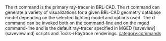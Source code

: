 The rt command is the primary ray-tracer in BRL-CAD. The rt command can
generate a variety of visualizations for a given BRL-CAD geometry
database model depending on the selected lighting model and options
used. The rt command can be invoked both on the command-line and on the
[mged](Mged.md) command-line and is the default ray-tracer
specified in MGED [saveview] (saveview.md) scripts and
Tools-&gt;Raytrace renderings.
[category:commands](category:commands.md)

